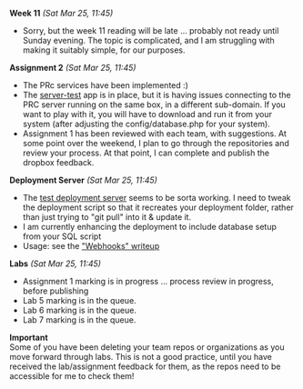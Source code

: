 **Week 11** *(Sat Mar 25, 11:45)*  
- Sorry, but the week 11 reading will be late ... probably not ready
until Sunday evening. The topic is complicated, and I am struggling
with making it suitably simple, for our purposes.

**Assignment 2** *(Sat Mar 25, 11:45)*
- The PRc services have been implemented :)
- The [server-test]() app is in place, but it is having issues
connecting to the PRC server running on the same box, in a different
sub-domain. If you want to play with it, you will have to download
and run it from your system (after adjusting the config/database.php for your
system).
- Assignment 1 has been reviewed with each team, with suggestions.
At some point over the weekend, I plan to go through the
repositories and review your process. At that point, I can complete and publish the
dropbox feedback.

**Deployment Server** *(Sat Mar 25, 11:45)*  
- The [test deployment server](http://deployer.jlparry.com/) seems to be sorta working.
I need to tweak the deployment script so that it recreates your deployment folder,
rather than just trying to "git pull" into it & update it.
- I am currently enhancing the deployment to include database setup from your SQL script
- Usage: see the ["Webhooks" writeup](/display/lesson/webhooks) 

**Labs** *(Sat Mar 25, 11:45)*  
- Assignment 1 marking is in progress ... process review in progress, before publishing
- Lab 5 marking is in the queue.
- Lab 6 marking is in the queue.
- Lab 7 marking is in the queue.

**Important**  
Some of you have been deleting your team repos or organizations as you move
forward through labs. This is not a good practice, until you have
received the lab/assignment feedback for them, as the repos need to
be accessible for me to check them!
